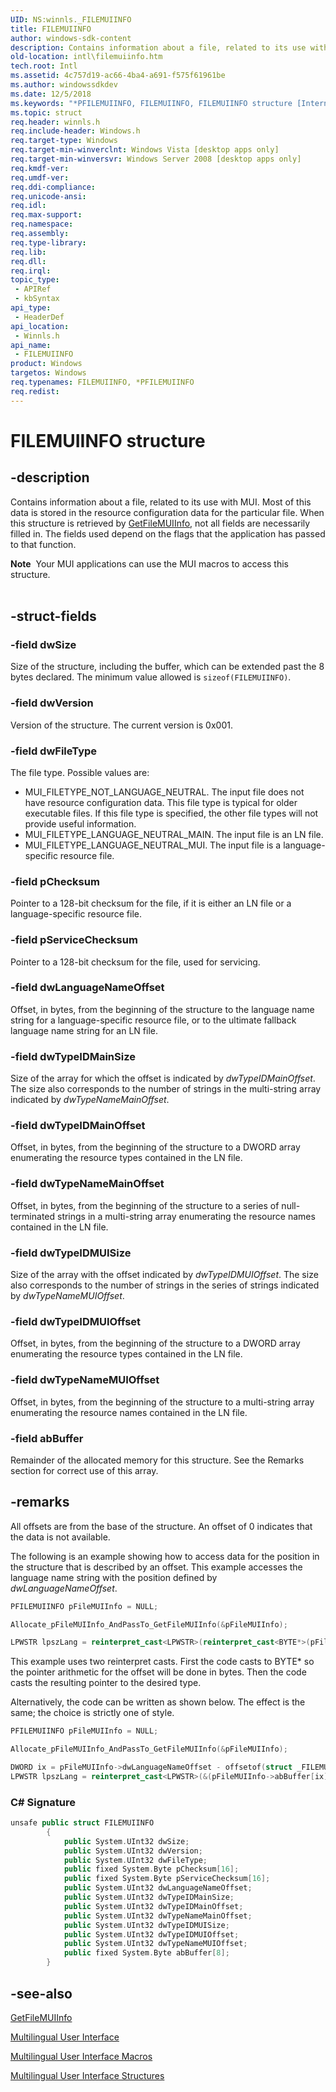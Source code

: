 ```yaml
---
UID: NS:winnls._FILEMUIINFO
title: FILEMUIINFO
author: windows-sdk-content
description: Contains information about a file, related to its use with MUI.
old-location: intl\filemuiinfo.htm
tech.root: Intl
ms.assetid: 4c757d19-ac66-4ba4-a691-f575f61961be
ms.author: windowssdkdev
ms.date: 12/5/2018
ms.keywords: "*PFILEMUIINFO, FILEMUIINFO, FILEMUIINFO structure [Internationalization for Windows Applications], PFILEMUIINFO, PFILEMUIINFO structure pointer [Internationalization for Windows Applications], _win32_FILEMUIINFO, intl.filemuiinfo, winnls/FILEMUIINFO, winnls/PFILEMUIINFO"
ms.topic: struct
req.header: winnls.h
req.include-header: Windows.h
req.target-type: Windows
req.target-min-winverclnt: Windows Vista [desktop apps only]
req.target-min-winversvr: Windows Server 2008 [desktop apps only]
req.kmdf-ver: 
req.umdf-ver: 
req.ddi-compliance: 
req.unicode-ansi: 
req.idl: 
req.max-support: 
req.namespace: 
req.assembly: 
req.type-library: 
req.lib: 
req.dll: 
req.irql: 
topic_type:
 - APIRef
 - kbSyntax
api_type:
 - HeaderDef
api_location:
 - Winnls.h
api_name:
 - FILEMUIINFO
product: Windows
targetos: Windows
req.typenames: FILEMUIINFO, *PFILEMUIINFO
req.redist: 
---
```


# FILEMUIINFO structure


## -description



Contains information about a file, related to its use with MUI. Most of this data is stored in the resource configuration data for the particular file. When this structure is retrieved by <a href="https://msdn.microsoft.com/df1eee13-012a-47e6-a6de-8ddb8ecc6036">GetFileMUIInfo</a>, not all fields are necessarily filled in. The fields used depend on the flags that the application has passed to that function.


<div class="alert"><b>Note</b>  Your MUI applications can use the MUI macros to access this structure.</div>
<div> </div>





## -struct-fields




### -field dwSize

Size of the structure, including the buffer, which can be extended past the 8 bytes declared. The minimum value allowed is <code>sizeof(FILEMUIINFO)</code>.


### -field dwVersion

Version of the structure. The current version is 0x001.


### -field dwFileType

The file type. Possible values are:

<ul>
<li>MUI_FILETYPE_NOT_LANGUAGE_NEUTRAL. The input file does not have resource configuration data. This file type is typical for older executable files. If this file type is specified, the other file types will not provide useful information.</li>
<li>MUI_FILETYPE_LANGUAGE_NEUTRAL_MAIN. The input file is an LN file.</li>
<li>MUI_FILETYPE_LANGUAGE_NEUTRAL_MUI. The input file is a language-specific resource file.</li>
</ul>

### -field pChecksum

Pointer to a 128-bit checksum for the file, if it is either an LN file or a language-specific resource file.


### -field pServiceChecksum

Pointer to a 128-bit checksum for the file, used for servicing.


### -field dwLanguageNameOffset

Offset, in bytes, from the beginning of the structure to the language name string for a language-specific resource file, or to the ultimate fallback language name string for an LN file.


### -field dwTypeIDMainSize

Size of the array for which the offset is indicated by <i>dwTypeIDMainOffset</i>. The size also corresponds to the number of strings in the multi-string array indicated by <i>dwTypeNameMainOffset</i>.


### -field dwTypeIDMainOffset

Offset, in bytes, from the beginning of the structure to a DWORD array enumerating the resource types contained in the LN file.


### -field dwTypeNameMainOffset

Offset, in bytes, from the beginning of the structure to a series of null-terminated strings in a multi-string array enumerating the resource names contained in the LN file.


### -field dwTypeIDMUISize

Size of the array with the offset indicated by <i>dwTypeIDMUIOffset</i>. The size also corresponds to the number of strings in the series of strings indicated by <i>dwTypeNameMUIOffset</i>.


### -field dwTypeIDMUIOffset

Offset, in bytes, from the beginning of the structure to a DWORD array enumerating the resource types contained in the LN file.


### -field dwTypeNameMUIOffset

Offset, in bytes, from the beginning of the structure to a multi-string array enumerating the resource names contained in the LN file.


### -field abBuffer

Remainder of the allocated memory for this structure. See the Remarks section for correct use of this array.


## -remarks



All offsets are from the base of the structure. An offset of 0 indicates that the data is not available.

The following is an example showing how to access data for the position in the structure that is described by an offset. This example accesses the language name string with the position defined by <i>dwLanguageNameOffset</i>.


```cpp
PFILEMUIINFO pFileMUIInfo = NULL;

Allocate_pFileMUIInfo_AndPassTo_GetFileMUIInfo(&pFileMUIInfo);

LPWSTR lpszLang = reinterpret_cast<LPWSTR>(reinterpret_cast<BYTE*>(pFileMUIInfo) + pFileMUIInfo->dwLanguageNameOffset);

```


This example uses two reinterpret casts. First the code casts to BYTE* so the pointer arithmetic for the offset will be done in bytes. Then the code casts the resulting pointer to the desired type.

Alternatively, the code can be written as shown below. The effect is the same; the choice is strictly one of style.


```cpp
PFILEMUIINFO pFileMUIInfo = NULL;

Allocate_pFileMUIInfo_AndPassTo_GetFileMUIInfo(&pFileMUIInfo);

DWORD ix = pFileMUIInfo->dwLanguageNameOffset - offsetof(struct _FILEMUIINFO, abBuffer);
LPWSTR lpszLang = reinterpret_cast<LPWSTR>(&(pFileMUIInfo->abBuffer[ix]));

```


<h3><a id="C__Signature"></a><a id="c__signature"></a><a id="C__SIGNATURE"></a>C# Signature</h3>

```cpp
unsafe public struct FILEMUIINFO
        {
            public System.UInt32 dwSize;
            public System.UInt32 dwVersion;
            public System.UInt32 dwFileType;
            public fixed System.Byte pChecksum[16];
            public fixed System.Byte pServiceChecksum[16];
            public System.UInt32 dwLanguageNameOffset;
            public System.UInt32 dwTypeIDMainSize;
            public System.UInt32 dwTypeIDMainOffset;
            public System.UInt32 dwTypeNameMainOffset;
            public System.UInt32 dwTypeIDMUISize;
            public System.UInt32 dwTypeIDMUIOffset;
            public System.UInt32 dwTypeNameMUIOffset;
            public fixed System.Byte abBuffer[8];
        }

```





## -see-also




<a href="https://msdn.microsoft.com/df1eee13-012a-47e6-a6de-8ddb8ecc6036">GetFileMUIInfo</a>



<a href="https://msdn.microsoft.com/2980365c-5a83-4c0f-aa37-e212ec9f0408">Multilingual User Interface</a>



<a href="https://msdn.microsoft.com/d910d922-33f5-48ff-be0a-1ac11a13383a">Multilingual User Interface Macros</a>



<a href="https://msdn.microsoft.com/6b2f88f9-e6e8-4997-ba71-be6d8be9a1a1">Multilingual User Interface Structures</a>
 

 

